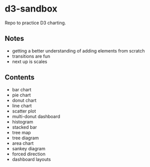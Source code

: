 # d3-sandbox

Repo to practice D3 charting.


## Notes
* getting a better understanding of adding elements from scratch
* transitions are fun
* next up is scales

## Contents
* bar chart
* pie chart
* donut chart
* line chart
* scatter plot
* multi-donut dashboard
* histogram
* stacked bar
* tree map
* tree diagram
* area chart
* sankey diagram
* forced direction
* dashboard layouts